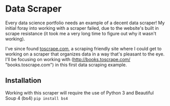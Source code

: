 # Data Scraper
Every data science portfolio needs an example of a decent data scraper! My initial foray into working with a scraper failed, due
to the website's built in scrape resistance (it took me a very long time to figure out why it wasn't working).

I've since found [toscrape.com](http://toscrape.com/ "toscrape.com"), a scraping friendly site where I could get to working on a
scraper that organizes data in a way that's pleasant to the eye. I'll be focusing on working with (http://books.toscrape.com/ "books.toscrape.com")
in this first data scraping example.

## Installation
Working with this scraper will require the use of Python 3 and Beautiful Soup 4 (bs4)
`pip install bs4`

